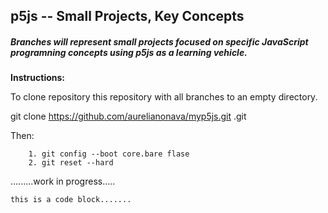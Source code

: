 p5js -- Small Projects, Key Concepts
------------------------------------
##### Branches will represent small projects focused on specific JavaScript programning concepts using p5js as a learning vehicle. 

**Instructions:**

To clone repository this repository with all branches to an empty directory. 

git clone https://github.com/aurelianonava/myp5js.git .git
    
Then: 
        
        1. git config --boot core.bare flase
        2. git reset --hard
 
 .........work in progress.....
 
 `this is a code block.......`
 

